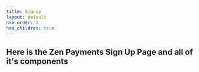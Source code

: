 ```yaml
---
title: Signup
layout: default
nav_order: 2
has_children: true
---
```

Here is the Zen Payments Sign Up Page and all of it's components
----
